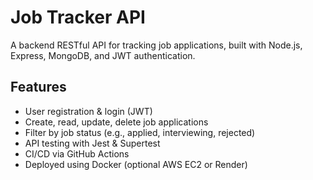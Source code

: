 # Job Tracker API

A backend RESTful API for tracking job applications, built with Node.js, Express, MongoDB, and JWT authentication.

## Features
- User registration & login (JWT)
- Create, read, update, delete job applications
- Filter by job status (e.g., applied, interviewing, rejected)
- API testing with Jest & Supertest
- CI/CD via GitHub Actions
- Deployed using Docker (optional AWS EC2 or Render)
